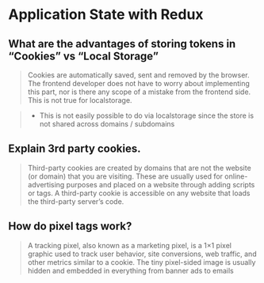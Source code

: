 #  Application State with Redux

## What are the advantages of storing tokens in “Cookies” vs “Local Storage”

> Cookies are automatically saved, sent and removed by the browser. The frontend developer does not have to worry about implementing this part, nor is there any scope of a mistake from the frontend side. This is not true for localstorage.

> -  This is not easily possible to do via localstorage since the store is not shared across domains / subdomains

## Explain 3rd party cookies.

> Third-party cookies are created by domains that are not the website (or domain) that you are visiting. These are usually used for online-advertising purposes and placed on a website through adding scripts or tags. A third-party cookie is accessible on any website that loads the third-party server’s code.

## How do pixel tags work?

> A tracking pixel, also known as a marketing pixel, is a 1×1 pixel graphic used to track user behavior, site conversions, web traffic, and other metrics similar to a cookie. The tiny pixel-sided image is usually hidden and embedded in everything from banner ads to emails